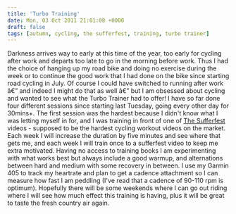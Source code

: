 ```yaml
---
title: 'Turbo Training'
date: Mon, 03 Oct 2011 21:01:08 +0000
draft: false
tags: [autumn, cycling, the sufferfest, training, turbo trainer]
---
```


Darkness arrives way to early at this time of the year, too early for cycling after work and departs too late to go in the morning before work. Thus I had the choice of hanging up my road bike and doing no exercise during the week or to continue the good work that I had done on the bike since starting road cycling in July. Of course I could have switched to running after work â€” and indeed I might do that as well â€” but I am obsessed about cycling and wanted to see what the Turbo Trainer had to offer! I have so far done four different sessions since starting last Tuesday, going every other day for 30mins+. The first session was the hardest because I didn't know what I was letting myself in for, and I was training in front of one of [The Sufferfest](http://www.thesufferfest.com/) videos - supposed to be the hardest cycling workout videos on the market. Each week I will increase the duration by five minutes and see where that gets me, and each week I will train once to a sufferfest video to keep me extra motivated. Having no access to training books I am experimenting with what works best but always include a good warmup, and alternations between hard and medium with some recovery in between. I use my Garmin 405 to track my heartrate and plan to get a cadence attachment so I can measure how fast I am peddling (I've read that a cadence of 90-110 rpm is optimum). Hopefully there will be some weekends where I can go out riding where I will see how much effect this training is having, plus it will be great to taste the fresh country air again.